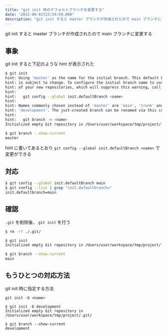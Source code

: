 ```yaml
---
title: "git init 時のデフォルトブランチを変更する"
date: "2022-09-01T23:59:59.000"
description: "git init すると master ブランチが作成されたので main ブランチに変更する"
---
```


git init すると master ブランチが作成されたので main ブランチに変更する


## 事象

git init すると下記のような hint が表示された

```sh
$ git init
hint: Using 'master' as the name for the initial branch. This default branch name
hint: is subject to change. To configure the initial branch name to use in all
hint: of your new repositories, which will suppress this warning, call:
hint:
hint: 	git config --global init.defaultBranch <name>
hint:
hint: Names commonly chosen instead of 'master' are 'main', 'trunk' and
hint: 'development'. The just-created branch can be renamed via this command:
hint:
hint: 	git branch -m <name>
Initialized empty Git repository in /Users/user/workspace/tmp/project/.git/

$ git branch --show-current
master
```

hint に書いてあるとおり `git config --global init.defaultBranch <name>` で変更ができる


## 対応

```sh
$ git config --global init.defaultBranch main
$ git config --list | grep "init.defaultbranch="
init.defaultbranch=main
```


## 確認

`.git` を削除後、 `git init` を行う

```sh
$ rm -rf ./.git/

$ git init
Initialized empty Git repository in /Users/user/workspace/tmp/project/.git/

$ git branch --show-current
main
```


## もうひとつの対応方法

git init 時に指定する方法

`git init -b <name>`

```
$ git init -b development
Initialized empty Git repository in /Users/user/workspace/tmp/project/.git/

$ git branch --show-current
development
```
